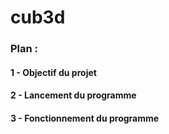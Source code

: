 # cub3d

### Plan :
#### 1 - Objectif du projet
#### 2 - Lancement du programme
#### 3 - Fonctionnement du programme
